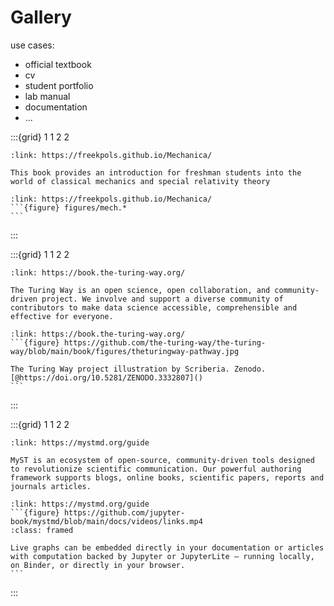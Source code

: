 # Gallery

use cases:
- official textbook
- cv
- student portfolio
- lab manual
- documentation
- ...


:::{grid} 1 1 2 2
```{card} Introducing Classical Mechanics & Special Relativity
:link: https://freekpols.github.io/Mechanica/

This book provides an introduction for freshman students into the world of classical mechanics and special relativity theory
```
````{card}
:link: https://freekpols.github.io/Mechanica/
```{figure} figures/mech.*
``` 
````
:::

:::{grid} 1 1 2 2
```{card} The Turing Way handbook to reproducible, ethical and collaborative data science.
:link: https://book.the-turing-way.org/

The Turing Way is an open science, open collaboration, and community-driven project. We involve and support a diverse community of contributors to make data science accessible, comprehensible and effective for everyone.
```
````{card}
:link: https://book.the-turing-way.org/
```{figure} https://github.com/the-turing-way/the-turing-way/blob/main/book/figures/theturingway-pathway.jpg

The Turing Way project illustration by Scriberia. Zenodo. [@https://doi.org/10.5281/ZENODO.3332807]()
```
````
:::

:::{grid} 1 1 2 2
```{card} Myst Official Documentation
:link: https://mystmd.org/guide

MyST is an ecosystem of open-source, community-driven tools designed to revolutionize scientific communication. Our powerful authoring framework supports blogs, online books, scientific papers, reports and journals articles.
```
````{card}
:link: https://mystmd.org/guide
```{figure} https://github.com/jupyter-book/mystmd/blob/main/docs/videos/links.mp4
:class: framed

Live graphs can be embedded directly in your documentation or articles with computation backed by Jupyter or JupyterLite – running locally, on Binder, or directly in your browser.
```
````
:::